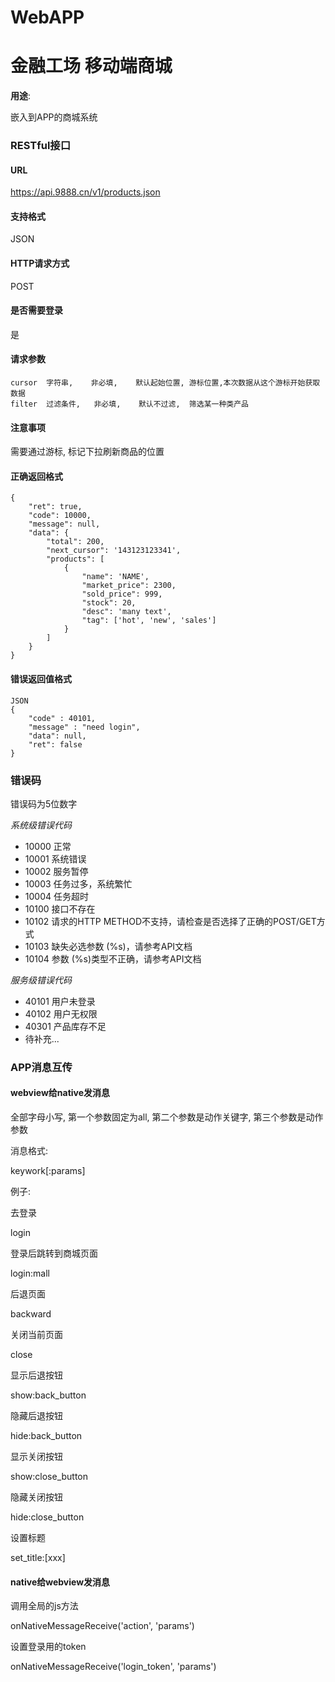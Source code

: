 WebAPP
=========
# 金融工场 移动端商城

**用途**:

嵌入到APP的商城系统

###

### RESTful接口

#### URL

https://api.9888.cn/v1/products.json

#### 支持格式

JSON

#### HTTP请求方式

POST

#### 是否需要登录

是

#### 请求参数

    cursor  字符串,    非必填,    默认起始位置, 游标位置,本次数据从这个游标开始获取数据
    filter  过滤条件,   非必填,    默认不过滤,  筛选某一种类产品


#### 注意事项

需要通过游标, 标记下拉刷新商品的位置

#### 正确返回格式

    {
        "ret": true,
        "code": 10000,
        "message": null,
        "data": {
            "total": 200,
            "next_cursor": '143123123341',
            "products": [
                {
                    "name": 'NAME',
                    "market_price": 2300,
                    "sold_price": 999,
                    "stock": 20,
                    "desc": 'many text',
                    "tag": ['hot', 'new', 'sales']
                }
            ]
        }
    }

#### 错误返回值格式

    JSON
    {
        "code" : 40101,
        "message" : "need login",
        "data": null,
        "ret": false
    }


### 错误码

错误码为5位数字

*系统级错误代码*
- 10000 正常
- 10001 系统错误
- 10002 服务暂停
- 10003 任务过多，系统繁忙
- 10004 任务超时
- 10100 接口不存在
- 10102 请求的HTTP METHOD不支持，请检查是否选择了正确的POST/GET方式
- 10103 缺失必选参数 (%s)，请参考API文档
- 10104 参数 (%s)类型不正确，请参考API文档


*服务级错误代码*
- 40101 用户未登录
- 40102 用户无权限
- 40301 产品库存不足
- 待补充...


### APP消息互传

#### webview给native发消息

全部字母小写,
第一个参数固定为all,
第二个参数是动作关键字,
第三个参数是动作参数

消息格式:

  keywork[:params]

例子:

去登录

login

登录后跳转到商城页面

login:mall

后退页面

backward

关闭当前页面

close

显示后退按钮

show:back_button

隐藏后退按钮

hide:back_button

显示关闭按钮

show:close_button

隐藏关闭按钮

hide:close_button

设置标题

set_title:[xxx]

#### native给webview发消息

调用全局的js方法

onNativeMessageReceive('action', 'params')

设置登录用的token

onNativeMessageReceive('login_token', 'params')

